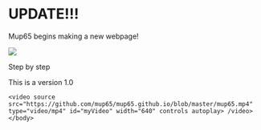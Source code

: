 <!DOCTYPE html>
<html>
	<head>
		<title>Result</title>
	</head>
	<body><h1> UPDATE!!! </h1>
	 	<p>Mup65 begins making a new webpage!</p>
	<img src="https://imgnews.pstatic.net/image/047/2020/04/21/0002267174_001_20200421102308571.jpg?type=w647" />	
		<p>Step by step</p>
		<p>This is a version 1.0</p>

	<video source src="https://github.com/mup65/mup65.github.io/blob/master/mup65.mp4" type="video/mp4" id="myVideo" width="640" controls autoplay> /video>	  
	</body>
</html>
